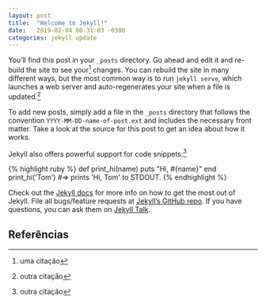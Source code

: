 ```yaml
---
layout: post
title:  "Welcome to Jekyll!"
date:   2019-02-04 00:31:03 -0300
categories: jekyll update
---
```

You’ll find this post in your `_posts` directory. Go ahead and edit it and re-build the site to see your[^2] changes. You can rebuild the site in many different ways, but the most common way is to run `jekyll serve`, which launches a web server and auto-regenerates your site when a file is updated.[^1]

To add new posts, simply add a file in the `_posts` directory that follows the convention `YYYY-MM-DD-name-of-post.ext` and includes the necessary front matter. Take a look at the source for this post to get an idea about how it works.

Jekyll also offers powerful support for code snippets:[^1]

{% highlight ruby %}
def print_hi(name)
  puts "Hi, #{name}"
end
print_hi('Tom')
#=> prints 'Hi, Tom' to STDOUT.
{% endhighlight %}

Check out the [Jekyll docs][jekyll-docs] for more info on how to get the most out of Jekyll. File all bugs/feature requests at [Jekyll’s GitHub repo][jekyll-gh]. If you have questions, you can ask them on [Jekyll Talk][jekyll-talk].

[jekyll-docs]: https://jekyllrb.com/docs/home
[jekyll-gh]:   https://github.com/jekyll/jekyll
[jekyll-talk]: https://talk.jekyllrb.com/

## Referências

[^2]: uma citação
[^1]: outra citação


